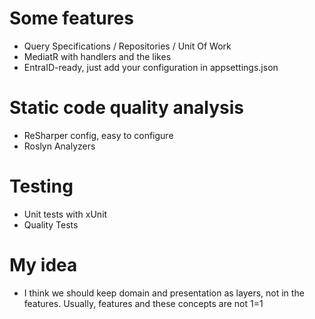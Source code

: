

# Some features

- Query Specifications / Repositories / Unit Of Work
- MediatR with handlers and the likes
- EntraID-ready, just add your configuration in appsettings.json

# Static code quality analysis

- ReSharper config, easy to configure
- Roslyn Analyzers

# Testing

- Unit tests with xUnit
- Quality Tests

# My idea

- I think we should keep domain and presentation as layers, not in the features. Usually, features and these concepts are not 1=1